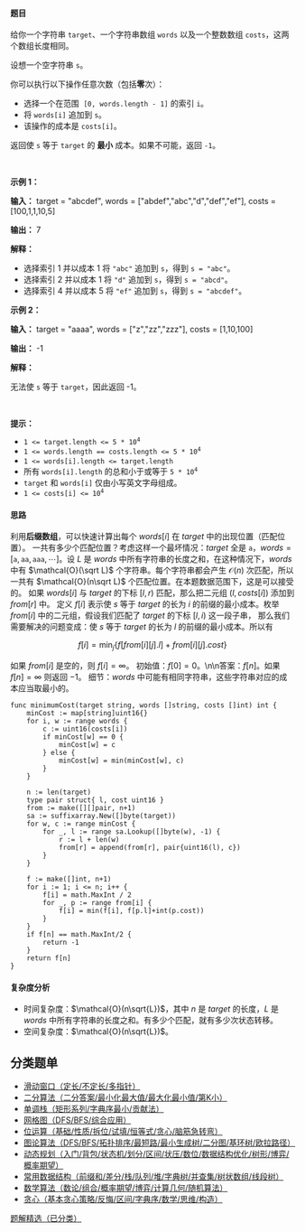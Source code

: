 #### 题目

<p>给你一个字符串 <code>target</code>、一个字符串数组 <code>words</code> 以及一个整数数组 <code>costs</code>，这两个数组长度相同。</p>

<p>设想一个空字符串 <code>s</code>。</p>

<p>你可以执行以下操作任意次数（包括<strong>零</strong>次）：</p>

<ul>
	<li>选择一个在范围&nbsp; <code>[0, words.length - 1]</code> 的索引 <code>i</code>。</li>
	<li>将 <code>words[i]</code> 追加到 <code>s</code>。</li>
	<li>该操作的成本是 <code>costs[i]</code>。</li>
</ul>

<p>返回使 <code>s</code> 等于 <code>target</code> 的 <strong>最小</strong> 成本。如果不可能，返回 <code>-1</code>。</p>

<p>&nbsp;</p>

<p><strong class="example">示例 1：</strong></p>

<div class="example-block">
<p><strong>输入：</strong> <span class="example-io">target = "abcdef", words = ["abdef","abc","d","def","ef"], costs = [100,1,1,10,5]</span></p>

<p><strong>输出：</strong> <span class="example-io">7</span></p>

<p><strong>解释：</strong></p>

<ul>
	<li>选择索引 1 并以成本 1 将 <code>"abc"</code> 追加到 <code>s</code>，得到 <code>s = "abc"</code>。</li>
	<li>选择索引 2 并以成本 1 将 <code>"d"</code> 追加到 <code>s</code>，得到 <code>s = "abcd"</code>。</li>
	<li>选择索引 4 并以成本 5 将 <code>"ef"</code> 追加到 <code>s</code>，得到 <code>s = "abcdef"</code>。</li>
</ul>
</div>

<p><strong class="example">示例 2：</strong></p>

<div class="example-block">
<p><strong>输入：</strong> <span class="example-io">target = "aaaa", words = ["z","zz","zzz"], costs = [1,10,100]</span></p>

<p><strong>输出：</strong> <span class="example-io">-1</span></p>

<p><strong>解释：</strong></p>

<p>无法使 <code>s</code> 等于 <code>target</code>，因此返回 -1。</p>
</div>

<p>&nbsp;</p>

<p><strong>提示：</strong></p>

<ul>
	<li><code>1 &lt;= target.length &lt;= 5 * 10<sup>4</sup></code></li>
	<li><code>1 &lt;= words.length == costs.length &lt;= 5 * 10<sup>4</sup></code></li>
	<li><code>1 &lt;= words[i].length &lt;= target.length</code></li>
	<li>所有 <code>words[i].length</code> 的总和小于或等于 <code>5 * 10<sup>4</sup></code></li>
	<li><code>target</code> 和 <code>words[i]</code> 仅由小写英文字母组成。</li>
	<li><code>1 &lt;= costs[i] &lt;= 10<sup>4</sup></code></li>
</ul>

#### 思路

利用**后缀数组**，可以快速计算出每个 $\textit{words}[i]$ 在 $\textit{target}$ 中的出现位置（匹配位置）。
一共有多少个匹配位置？考虑这样一个最坏情况：$\textit{target}$ 全是 $\texttt{a}$，$\textit{words}=[\texttt{a},\texttt{aa},\texttt{aaa},\cdots]$。设 $L$ 是 $\textit{words}$ 中所有字符串的长度之和，在这种情况下，$\textit{words}$ 中有 $\mathcal{O}(\sqrt L)$ 个字符串。每个字符串都会产生 $\mathcal{O}(n)$ 次匹配，所以一共有 $\mathcal{O}(n\sqrt L)$ 个匹配位置。在本题数据范围下，这是可以接受的。
如果 $\textit{words}[i]$ 与 $\textit{target}$ 的下标 $[l,r)$ 匹配，那么把二元组 $(l, \textit{costs}[i])$ 添加到 $\textit{from}[r]$ 中。
定义 $f[i]$ 表示使 $s$ 等于 $\textit{target}$ 的长为 $i$ 的前缀的最小成本。枚举 $\textit{from}[i]$ 中的二元组，假设我们匹配了 $\textit{target}$ 的下标 $[l,i)$ 这一段子串，
那么我们需要解决的问题变成：使 $s$ 等于 $\textit{target}$ 的长为 $l$ 的前缀的最小成本。所以有

$$
f[i] = \min_j\{ f[\textit{from}[i][j].l] + \textit{from}[i][j].\textit{cost}  \}
$$

如果 $\textit{from}[i]$ 是空的，则 $f[i]=\infty$。
初始值：$f[0]=0$。\n\n答案：$f[n]$。如果 $f[n]=\infty$ 则返回 $-1$。
细节：$\textit{words}$ 中可能有相同字符串，这些字符串对应的成本应当取最小的。

```
func minimumCost(target string, words []string, costs []int) int {
	minCost := map[string]uint16{}
	for i, w := range words {
		c := uint16(costs[i])
		if minCost[w] == 0 {
			minCost[w] = c
		} else {
			minCost[w] = min(minCost[w], c)
		}
	}

	n := len(target)
	type pair struct{ l, cost uint16 }
	from := make([][]pair, n+1)
	sa := suffixarray.New([]byte(target))
	for w, c := range minCost {
		for _, l := range sa.Lookup([]byte(w), -1) {
			r := l + len(w)
			from[r] = append(from[r], pair{uint16(l), c})
		}
	}

	f := make([]int, n+1)
	for i := 1; i <= n; i++ {
		f[i] = math.MaxInt / 2
		for _, p := range from[i] {
			f[i] = min(f[i], f[p.l]+int(p.cost))
		}
	}
	if f[n] == math.MaxInt/2 {
		return -1
	}
	return f[n]
}
```

#### 复杂度分析

- 时间复杂度：$\mathcal{O}(n\sqrt{L})$，其中 $n$ 是 $\textit{target}$ 的长度，$L$ 是 $\textit{words}$ 中所有字符串的长度之和。有多少个匹配，就有多少次状态转移。
- 空间复杂度：$\mathcal{O}(n\sqrt{L})$。

## 分类题单

- [滑动窗口（定长/不定长/多指针）](https://leetcode.cn/circle/discuss/0viNMK/)
- [二分算法（二分答案/最小化最大值/最大化最小值/第K小）](https://leetcode.cn/circle/discuss/SqopEo/)
- [单调栈（矩形系列/字典序最小/贡献法）](https://leetcode.cn/circle/discuss/9oZFK9/)
- [网格图（DFS/BFS/综合应用）](https://leetcode.cn/circle/discuss/YiXPXW/)
- [位运算（基础/性质/拆位/试填/恒等式/贪心/脑筋急转弯）](https://leetcode.cn/circle/discuss/dHn9Vk/)
- [图论算法（DFS/BFS/拓扑排序/最短路/最小生成树/二分图/基环树/欧拉路径）](https://leetcode.cn/circle/discuss/01LUak/)
- [动态规划（入门/背包/状态机/划分/区间/状压/数位/数据结构优化/树形/博弈/概率期望）](https://leetcode.cn/circle/discuss/tXLS3i/)
- [常用数据结构（前缀和/差分/栈/队列/堆/字典树/并查集/树状数组/线段树）](https://leetcode.cn/circle/discuss/mOr1u6/)
- [数学算法（数论/组合/概率期望/博弈/计算几何/随机算法）](https://leetcode.cn/circle/discuss/IYT3ss/)
- [贪心（基本贪心策略/反悔/区间/字典序/数学/思维/构造）](https://leetcode.cn/circle/discuss/g6KTKL/)

[题解精选（已分类）](https://github.com/EndlessCheng/codeforces-go/blob/master/leetcode/SOLUTIONS.md)